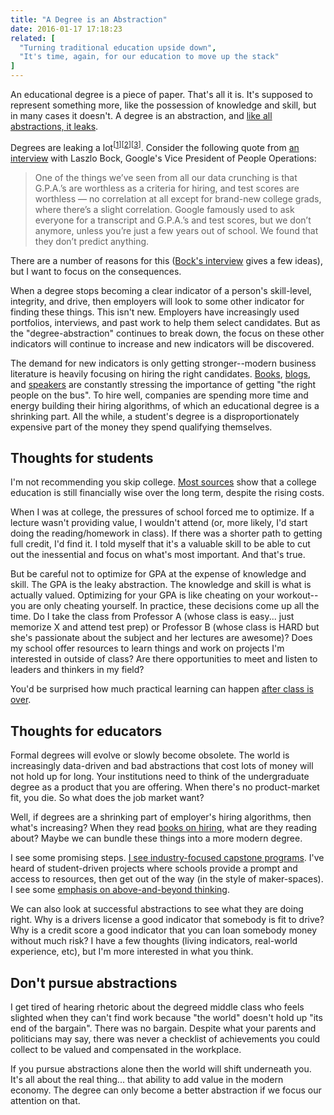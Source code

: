 ```yaml
---
title: "A Degree is an Abstraction"
date: 2016-01-17 17:18:23
related: [
  "Turning traditional education upside down",
  "It's time, again, for our education to move up the stack"
]
---
```


An educational degree is a piece of paper. That's all it is. It's supposed to represent something more, like the possession of knowledge and skill, but in many cases it doesn't. A degree is an abstraction, and [like all abstractions, it leaks][1].

 [1]: http://www.joelonsoftware.com/articles/LeakyAbstractions.html

Degrees are leaking a lot<sup>[<a href="http://www.theatlantic.com/business/archive/2015/09/ernest-young-degree-recruitment-hiring-credentialism/406576/">1</a>][<a href="https://hbr.org/2013/02/stop-requiring-college-degrees/">2</a>][<a href="http://www.forbes.com/sites/georgeleef/2014/04/21/college-degrees-arent-becoming-more-valuable-their-glut-confines-people-without-them-to-a-shrinking-low-pay-sector-of-the-market/">3</a>]</sup>. Consider the following quote from [an interview][2] with Laszlo Bock, Google's Vice President of People Operations:

 [2]: http://www.nytimes.com/2013/06/20/business/in-head-hunting-big-data-may-not-be-such-a-big-deal.html?_r=0

> One of the things we’ve seen from all our data crunching is that G.P.A.’s are worthless as a criteria for hiring, and test scores are worthless — no correlation at all except for brand-new college grads, where there’s a slight correlation. Google famously used to ask everyone for a transcript and G.P.A.’s and test scores, but we don’t anymore, unless you’re just a few years out of school. We found that they don’t predict anything.

There are a number of reasons for this ([Bock's interview][2] gives a few ideas), but I want to focus on the consequences.

When a degree stops becoming a clear indicator of a person's skill-level, integrity, and drive, then employers will look to some other indicator for finding these things. This isn't new. Employers have increasingly used portfolios, interviews, and past work to help them select candidates. But as the "degree-abstraction" continues to break down, the focus on these other indicators will continue to increase and new indicators will be discovered.

The demand for new indicators is only getting stronger--modern business literature is heavily focusing on hiring the right candidates. [Books][3], [blogs][4], and [speakers][5] are constantly stressing the importance of getting "the right people on the bus". To hire well, companies are spending more time and energy building their hiring algorithms, of which an educational degree is a shrinking part. All the while, a student's degree is a disproportionately expensive part of the money they spend qualifying themselves.

 [3]: http://www.amazon.com/Good-To-Great-James-Collins/dp/185686863X
 [4]: http://sethgodin.typepad.com/seths_blog/2015/09/tires-coffee-and-people.html
 [5]: https://soundcloud.com/ecorner/tracks

## Thoughts for students

I'm not recommending you skip college. [Most sources][6] show that a college education is still financially wise over the long term, despite the rising costs.

 [6]: http://freakonomics.com/2012/08/16/freakonomics-goes-to-college-part-2-a-new-freakonomics-radio-podcast/

When I was at college, the pressures of school forced me to optimize. If a lecture wasn't providing value, I wouldn't attend (or, more likely, I'd start doing the reading/homework in class). If there was a shorter path to getting full credit, I'd find it. I told myself that it's a valuable skill to be able to cut out the inessential and focus on what's most important. And that's true.

But be careful not to optimize for GPA at the expense of knowledge and skill. The GPA is the leaky abstraction. The knowledge and skill is what is actually valued. Optimizing for your GPA is like cheating on your workout--you are only cheating yourself. In practice, these decisions come up all the time. Do I take the class from Professor A (whose class is easy... just memorize X and attend test prep) or Professor B (whose class is HARD but she's passionate about the subject and her lectures are awesome)? Does my school offer resources to learn things and work on projects I'm interested in outside of class? Are there opportunities to meet and listen to leaders and thinkers in my field?

You'd be surprised how much practical learning can happen [after class is over][7].

 [7]: http://blog.andymatuschak.org/post/32525707174/after-class-is-over

## Thoughts for educators

Formal degrees will evolve or slowly become obsolete. The world is increasingly data-driven and bad abstractions that cost lots of money will not hold up for long. Your institutions need to think of the undergraduate degree as a product that you are offering. When there's no product-market fit, you die. So what does the job market want?

Well, if degrees are a shrinking part of employer's hiring algorithms, then what's increasing? When they read [books on hiring][8], what are they reading about? Maybe we can bundle these things into a more modern degree.

 [8]: http://www.amazon.com/Who-Geoff-Smart/dp/0345504194

I see some promising steps. [I see industry-focused capstone programs][9]. I've heard of student-driven projects where schools provide a prompt and access to resources, then get out of the way (in the style of maker-spaces). I see some [emphasis on above-and-beyond thinking][10].

 [9]: http://capstone.byu.edu/
 [10]: http://www.bryanbraun.com/2014/07/05/teachers-and-raising-the-bar

We can also look at successful abstractions to see what they are doing right. Why is a drivers license a good indicator that somebody is fit to drive? Why is a credit score a good indicator that you can loan somebody money without much risk? I have a few thoughts (living indicators, real-world experience, etc), but I'm more interested in what you think.

## Don't pursue abstractions

I get tired of hearing rhetoric about the degreed middle class who feels slighted when they can't find work because "the world" doesn't hold up "its end of the bargain". There was no bargain. Despite what your parents and politicians may say, there was never a checklist of achievements you could collect to be valued and compensated in the workplace.

If you pursue abstractions alone then the world will shift underneath you. It's all about the real thing... that ability to add value in the modern economy. The degree can only become a better abstraction if we focus our attention on that.
